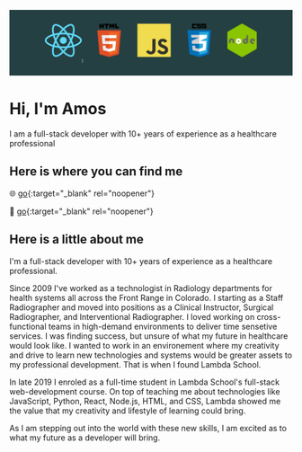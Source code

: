 <!--
**AmMiRo/AmMiRo** is a ✨ _special_ ✨ repository because its `README.md` (this file) appears on your GitHub profile.

Here are some ideas to get you started:

- 🔭 I’m currently working on ...
- 🌱 I’m currently learning ...
- 👯 I’m looking to collaborate on ...
- 🤔 I’m looking for help with ...
- 💬 Ask me about ...
- 📫 How to reach me: ...
- 😄 Pronouns: ...
- ⚡ Fun fact: ...
-->

![Banner](./images/logo_banner_dark_teal.png)

# Hi, I'm Amos

I am a full-stack developer with 10+ years of experience as a healthcare professional

## Here is where you can find me

🌐 [go](https://amosrose.co){:target="\_blank" rel="noopener"}

💼 [go](https://www.linkedin.com/in/amos-rose/){:target="\_blank" rel="noopener"}

## Here is a little about me

I'm a full-stack developer with 10+ years of experience as a healthcare professional.

Since 2009 I've worked as a technologist in Radiology departments for health systems all across the Front Range in Colorado. I starting as a Staff Radiographer and moved into positions as a Clinical Instructor, Surgical Radiographer, and Interventional Radiographer. I loved working on cross-functional teams in high-demand environments to deliver time sensetive services. I was finding success, but unsure of what my future in healthcare would look like. I wanted to work in an environement where my creativity and drive to learn new technologies and systems would be greater assets to my professional development. That is when I found Lambda School.

In late 2019 I enroled as a full-time student in Lambda School's full-stack web-development course. On top of teaching me about technologies like JavaScript, Python, React, Node.js, HTML, and CSS, Lambda showed me the value that my creativity and lifestyle of learning could bring.

As I am stepping out into the world with these new skills, I am excited as to what my future as a developer will bring.
